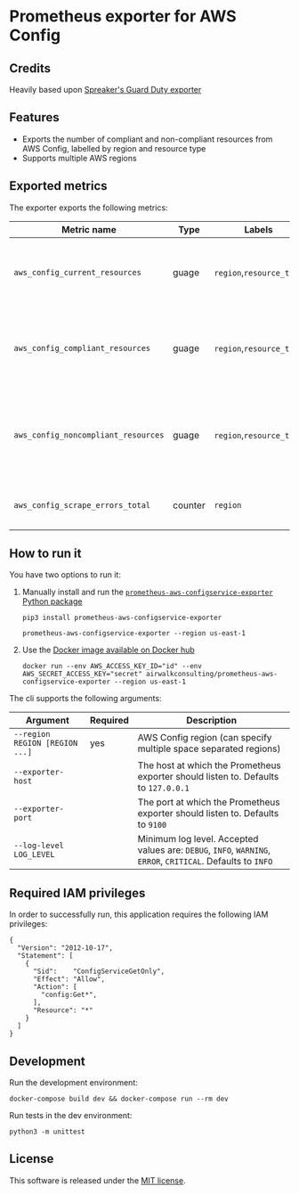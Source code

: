 # Prometheus exporter for AWS Config

## Credits

Heavily based upon [Spreaker's Guard Duty exporter]( https://github.com/spreaker/prometheus-aws-guardduty-exporter)

## Features

- Exports the number of compliant and non-compliant resources from AWS Config, labelled by region and resource type
- Supports multiple AWS regions


## Exported metrics

The exporter exports the following metrics:

| Metric name                         | Type     | Labels                   | Description                                                  |
| ----------------------------------- | -------- | ------------------------ |------------------------------------------------------------- |
| `aws_config_current_resources`      | guage    | `region`,`resource_type` | The total number of resources recorded by AWS Config         |
| `aws_config_compliant_resources`    | guage    | `region`,`resource_type` | The number of compliant resources recorded by AWS Config     |
| `aws_config_noncompliant_resources` | guage    | `region`,`resource_type` | The number of non-compliant resources recorded by AWS Config |
| `aws_config_scrape_errors_total`    | counter  | `region`                 | The total number of scrape errors                            |

## How to run it

You have two options to run it:

1. Manually install and run the [`prometheus-aws-configservice-exporter` Python package](https://pypi.org/project/prometheus-aws-configservice-exporter/)
   ```
   pip3 install prometheus-aws-configservice-exporter

   prometheus-aws-configservice-exporter --region us-east-1
   ```

2. Use the [Docker image available on Docker hub](https://hub.docker.com/r/airwalkconsulting/prometheus-aws-configservice-exporter/)
   ```
   docker run --env AWS_ACCESS_KEY_ID="id" --env AWS_SECRET_ACCESS_KEY="secret" airwalkconsulting/prometheus-aws-configservice-exporter --region us-east-1
   ```

The cli supports the following arguments:

| Argument                       | Required | Description |
| ------------------------------ | -------- | ----------- |
| `--region REGION [REGION ...]` | yes      | AWS Config region (can specify multiple space separated regions) |
| `--exporter-host`              |          | The host at which the Prometheus exporter should listen to. Defaults to `127.0.0.1` |
| `--exporter-port`              |          | The port at which the Prometheus exporter should listen to. Defaults to `9100` |
| `--log-level LOG_LEVEL`        |          | Minimum log level. Accepted values are: `DEBUG`, `INFO`, `WARNING`, `ERROR`, `CRITICAL`. Defaults to `INFO` |


## Required IAM privileges

In order to successfully run, this application requires the following IAM privileges:

```
{
  "Version": "2012-10-17",
  "Statement": [
    {
      "Sid":    "ConfigServiceGetOnly",
      "Effect": "Allow",
      "Action": [
        "config:Get*",
      ],
      "Resource": "*"
    }
  ]
}
```


## Development

Run the development environment:

```
docker-compose build dev && docker-compose run --rm dev
```

Run tests in the dev environment:

```
python3 -m unittest
```


## License

This software is released under the [MIT license](LICENSE.txt).
